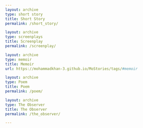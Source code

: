 ```yaml
---
layout: archive
type: short story
title: Short Story
permalink: /short_story/

layout: archive
type: screenplays
title: Screenplay
permalink: /screenplay/

layout: archive
type: memoir
title: Memoir
url: https://mohammadkhan-3.github.io/MoStories/tags/#memoir

layout: archive
type: Poem
title: Poem
permalink: /poem/

layout: archive
type: The Observer
title: The Observer
permalink: /the_observer/

---
```


